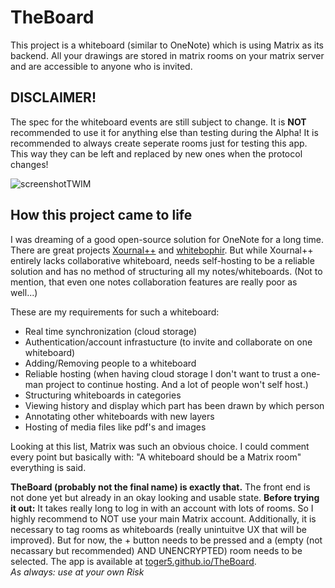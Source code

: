 
# TheBoard
This project is a whiteboard (similar to OneNote) which is
using Matrix as its backend. All your drawings are stored in matrix rooms
on your matrix server and are accessible to anyone who is invited.

## DISCLAIMER!
The spec for the whiteboard events are still subject to change. It is **NOT** recommended to use it for anything else than testing during the Alpha!
It is recommended to always create seperate rooms just for testing this app. This way they can be left and replaced by new ones when the protocol changes!

![screenshotTWIM](https://user-images.githubusercontent.com/16718859/127622513-0c31b50d-effb-49d3-be7f-a7102084d8d3.png)

## How this project came to life
I was dreaming of a good open-source solution for OneNote for a long time.
There are great projects [Xournal++](https://xournalpp.github.io/) and [whitebophir](https://github.com/lovasoa/whitebophir).
But while Xournal++ entirely lacks collaborative whiteboard, needs self-hosting to be a reliable solution and has no method of structuring all my notes/whiteboards. (Not to mention, that even one notes collaboration features are really poor as well...)

These are my requirements for such a whiteboard:
 - Real time synchronization (cloud storage)
 - Authentication/account infrastucture (to invite and collaborate on one whiteboard)
 - Adding/Removing people to a whiteboard
 - Reliable hosting (when having cloud storage I don't want to trust a one-man project to continue hosting. And a lot of people won't self host.)
 - Structuring whiteboards in categories
 - Viewing history and display which part has been drawn by which person
 - Annotating other whiteboards with new layers
 - Hosting of media files like pdf's and images

Looking at this list, Matrix was such an obvious choice. I could comment every point but basically with: "A whiteboard should be a Matrix room" everything is said.

**TheBoard (probably not the final name) is exactly that.** The front end is not done yet but already in an okay looking and usable state.
**Before trying it out:** It takes really long to log in with an account with lots of rooms. So I highly recommend to NOT use your main Matrix account.
Additionally, it is necessary to tag rooms as whiteboards (really unintuitve UX that will be improved). But for now, the + button needs to be pressed and a (empty (not necassary but recommended) AND UNENCRYPTED) room needs to be selected.
The app is available at [toger5.github.io/TheBoard](https://toger5.github.io/TheBoard). \
_As always: use at your own Risk_
